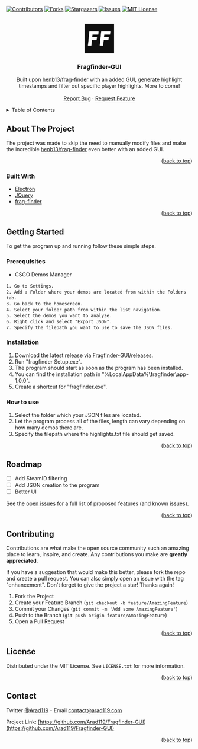 <div id="top"></div>


<!-- PROJECT SHIELDS -->
<!--
*** I'm using markdown "reference style" links for readability.
*** Reference links are enclosed in brackets [ ] instead of parentheses ( ).
*** See the bottom of this document for the declaration of the reference variables
*** for contributors-url, forks-url, etc. This is an optional, concise syntax you may use.
*** https://www.markdownguide.org/basic-syntax/#reference-style-links
-->
[![Contributors][contributors-shield]][contributors-url]
[![Forks][forks-shield]][forks-url]
[![Stargazers][stars-shield]][stars-url]
[![Issues][issues-shield]][issues-url]
[![MIT License][license-shield]][license-url]

<!-- PROJECT LOGO -->
<br />
<div align="center">
  <a href="https://github.com/Arad119/Fragfinder-GUI">
    <img src="images/logo.jpg" alt="Logo" width="80" height="80">
  </a>

<h3 align="center">Fragfinder-GUI</h3>

  <p align="center">
    Built upon <a href="https://github.com/HenB13/frag-finder">henb13/frag-finder</a> with an added GUI, generate highlight timestamps and filter out specific player highlights. More to come!
    <br />
    <br />
    <a href="https://github.com/Arad119/Fragfinder-GUI/issues">Report Bug</a>
    ·
    <a href="https://github.com/Arad119/Fragfinder-GUI/issues">Request Feature</a>
  </p>
</div>



<!-- TABLE OF CONTENTS -->
<details>
  <summary>Table of Contents</summary>
  <ol>
    <li>
      <a href="#about-the-project">About The Project</a>
      <ul>
        <li><a href="#built-with">Built With</a></li>
      </ul>
    </li>
    <li>
      <a href="#getting-started">Getting Started</a>
      <ul>
        <li><a href="#prerequisites">Prerequisites</a></li>
        <li><a href="#installation">Installation</a></li>
        <li><a href="#how-to-use">How to use</a></li>
      </ul>
    </li>
    <li><a href="#roadmap">Roadmap</a></li>
    <li><a href="#contributing">Contributing</a></li>
    <li><a href="#license">License</a></li>
    <li><a href="#contact">Contact</a></li>
  </ol>
</details>



<!-- ABOUT THE PROJECT -->
## About The Project
The project was made to skip the need to manually modify files and make the incredible [henb13/frag-finder](https://github.com/HenB13/frag-finder) even better with an added GUI. 


<p align="right">(<a href="#top">back to top</a>)</p>



### Built With

* [Electron](https://www.electronjs.org/)
* [JQuery](https://jquery.com)
* [frag-finder](https://github.com/HenB13/frag-finder)

<p align="right">(<a href="#top">back to top</a>)</p>



<!-- GETTING STARTED -->
## Getting Started

To get the program up and running follow these simple steps.

### Prerequisites

* CSGO Demos Manager
```
1. Go to Settings.
2. Add a Folder where your demos are located from within the Folders tab.
3. Go back to the homescreen.
4. Select your folder path from within the list navigation. 
5. Select the demos you want to analyze.
6. Right click and select "Export JSON".
7. Specify the filepath you want to use to save the JSON files.
```

### Installation

1. Download the latest release via [Fragfinder-GUI/releases](https://github.com/Arad119/Fragfinder-GUI/releases).
2. Run "fragfinder Setup.exe".
3. The program should start as soon as the program has been installed.
4. You can find the installation path in "%LocalAppData%\fragfinder\app-1.0.0".
5. Create a shortcut for "fragfinder.exe".

### How to use

1. Select the folder which your JSON files are located.
2. Let the program process all of the files, length can vary depending on how many demos there are.
3. Specify the filepath where the highlights.txt file should get saved.

<p align="right">(<a href="#top">back to top</a>)</p>



<!-- ROADMAP -->
## Roadmap

- [ ] Add SteamID filtering
- [ ] Add JSON creation to the program 
- [ ] Better UI

See the [open issues](https://github.com/Arad119/Fragfinder-GUI/issues) for a full list of proposed features (and known issues).

<p align="right">(<a href="#top">back to top</a>)</p>



<!-- CONTRIBUTING -->
## Contributing

Contributions are what make the open source community such an amazing place to learn, inspire, and create. Any contributions you make are **greatly appreciated**.

If you have a suggestion that would make this better, please fork the repo and create a pull request. You can also simply open an issue with the tag "enhancement".
Don't forget to give the project a star! Thanks again!

1. Fork the Project
2. Create your Feature Branch (`git checkout -b feature/AmazingFeature`)
3. Commit your Changes (`git commit -m 'Add some AmazingFeature'`)
4. Push to the Branch (`git push origin feature/AmazingFeature`)
5. Open a Pull Request

<p align="right">(<a href="#top">back to top</a>)</p>



<!-- LICENSE -->
## License

Distributed under the MIT License. See `LICENSE.txt` for more information.

<p align="right">(<a href="#top">back to top</a>)</p>



<!-- CONTACT -->
## Contact

Twitter [@Arad119](https://twitter.com/Arad119) - Email contact@arad119.com

Project Link: [https://github.com/Arad119/Fragfinder-GUI](https://github.com/Arad119/Fragfinder-GUI)

<p align="right">(<a href="#top">back to top</a>)</p>



<!-- MARKDOWN LINKS & IMAGES -->
<!-- https://www.markdownguide.org/basic-syntax/#reference-style-links -->
[contributors-shield]: https://img.shields.io/github/contributors/Arad119/Fragfinder-GUI.svg?style=for-the-badge
[contributors-url]: https://github.com/Arad119/Fragfinder-GUI/graphs/contributors
[forks-shield]: https://img.shields.io/github/forks/Arad119/Fragfinder-GUI.svg?style=for-the-badge
[forks-url]: https://github.com/Arad119/Fragfinder-GUI/network/members
[stars-shield]: https://img.shields.io/github/stars/Arad119/Fragfinder-GUI.svg?style=for-the-badge
[stars-url]: https://github.com/Arad119/Fragfinder-GUI/stargazers
[issues-shield]: https://img.shields.io/github/issues/Arad119/Fragfinder-GUI.svg?style=for-the-badge
[issues-url]: https://github.com/Arad119/Fragfinder-GUI/issues
[license-shield]: https://img.shields.io/github/license/Arad119/Fragfinder-GUI.svg?style=for-the-badge
[license-url]: https://github.com/Arad119/Fragfinder-GUI/blob/master/LICENSE.txt